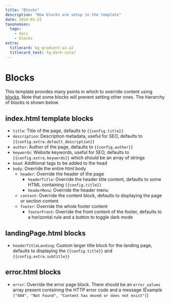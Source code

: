```yaml
---
title: "Blocks"
description: "How blocks are setup in the template"
date: 2024-01-21
taxonomies:
  tags:
    - docs
    - blocks
extra:
  titlecard: bg-gradient-a1-a2
  titlecard_text: fg-dark-color
---
```


# Blocks

This template provides many points in which to override content using [blocks](https://keats.github.io/tera/docs/#inheritance). Note that some blocks will prevent setting other ones. The hierarchy of blocks is shown below.

## index.html template blocks
- `title`: Title of the page, defaults to `{{config.title}}`
- `description`: Description metadata, useful for SEO, defaults to `{{config.extra.default_description}}`
- `author`: Author of the page, defaults to `{{config.author}}`
- `keywords`: Website keywords, useful for SEO, defaults to `{{config.extra.keywords}}` which should be an array of strings
- `head`: Additional tags to be added to the head
- `body`: Override the entire html body
  - `header`: Override the header of the page
    - `headerTitle`: Override the header title content, defaults to some HTML containing `{{config.title}}`
    - `headerMenu`: Override the header menu
  - `content`: Override the content block, defaults to displaying the page or section content
  - `footer`: Override the whole footer content
    - `footerFront`: Override the front content of the footer, defaults to a horizontal rule and a button to toggle dark mode

## landingPage.html blocks
- `headerTitleLanding`: Custom larger title block for the landing page, defaults to displaying the `{{config.title}}` and `{{config.extra.subtitle}}`

## error.html blocks
- `error`: Override the error page block. There should be an `error_values` array present containing the HTTP error code and a message (Example `["404", "Not Found", "Content has moved or does not exist"]`) 
